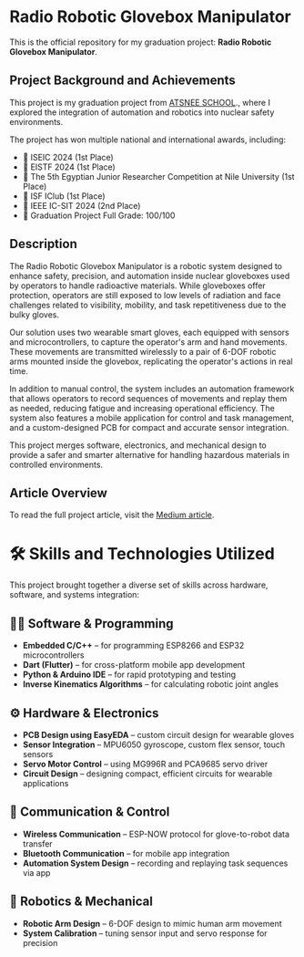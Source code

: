 # Radio Robotic Glovebox Manipulator

This is the official repository for my graduation project: **Radio Robotic Glovebox Manipulator**.

## Project Background and Achievements

This project is my graduation project from [ATSNEE SCHOOL](https://www.atsnee.org)., where I explored the integration of automation and robotics into nuclear safety environments.

The project has won multiple national and international awards, including:
- 🥇 ISEIC 2024 (1st Place)
- 🥇 EISTF 2024 (1st Place)
- 🥇 The 5th Egyptian Junior Researcher Competition at Nile University (1st Place)
- 🥇 ISF IClub (1st Place)
- 🥈 IEEE IC-SIT 2024 (2nd Place)
- 💯 Graduation Project Full Grade: 100/100


## Description

The Radio Robotic Glovebox Manipulator is a robotic system designed to enhance safety, precision, and automation inside nuclear gloveboxes used by operators to handle radioactive materials. While gloveboxes offer protection, operators are still exposed to low levels of radiation and face challenges related to visibility, mobility, and task repetitiveness due to the bulky gloves.

Our solution uses two wearable smart gloves, each equipped with sensors and microcontrollers, to capture the operator's arm and hand movements. These movements are transmitted wirelessly to a pair of 6-DOF robotic arms mounted inside the glovebox, replicating the operator's actions in real time.

In addition to manual control, the system includes an automation framework that allows operators to record sequences of movements and replay them as needed, reducing fatigue and increasing operational efficiency. The system also features a mobile application for control and task management, and a custom-designed PCB for compact and accurate sensor integration.

This project merges software, electronics, and mechanical design to provide a safer and smarter alternative for handling hazardous materials in controlled environments.


## Article Overview
To read the full project article, visit the [Medium article](https://medium.com/@ahmedshaheba281972/radio-robotic-glovebox-manipulator-43ffad2bc6b7).

# 🛠 Skills and Technologies Utilized

This project brought together a diverse set of skills across hardware, software, and systems integration:

## 👨‍💻 Software & Programming
- **Embedded C/C++** – for programming ESP8266 and ESP32 microcontrollers  
- **Dart (Flutter)** – for cross-platform mobile app development  
- **Python & Arduino IDE** – for rapid prototyping and testing  
- **Inverse Kinematics Algorithms** – for calculating robotic joint angles

## ⚙️ Hardware & Electronics
- **PCB Design using EasyEDA** – custom circuit design for wearable gloves  
- **Sensor Integration** – MPU6050 gyroscope, custom flex sensor, touch sensors  
- **Servo Motor Control** – using MG996R and PCA9685 servo driver  
- **Circuit Design** – designing compact, efficient circuits for wearable applications

## 📡 Communication & Control
- **Wireless Communication** – ESP-NOW protocol for glove-to-robot data transfer  
- **Bluetooth Communication** – for mobile app integration  
- **Automation System Design** – recording and replaying task sequences via app

## 🤖 Robotics & Mechanical
- **Robotic Arm Design** – 6-DOF design to mimic human arm movement  
- **System Calibration** – tuning sensor input and servo response for precision
